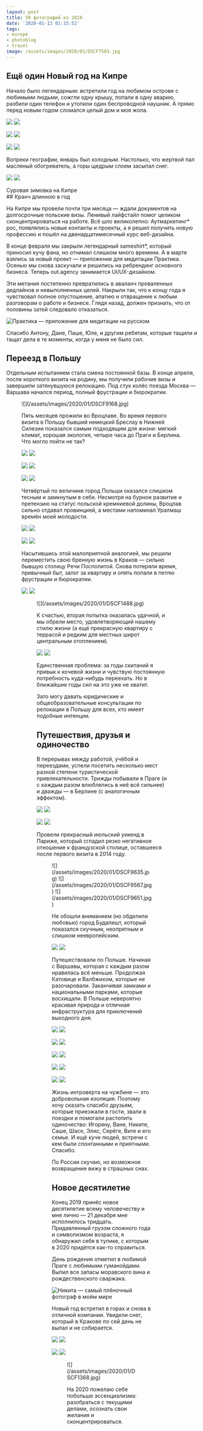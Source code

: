 ```yaml
---
layout: post
title: 50 фотографий из 2019
date: '2020-01-13 01:15:52'
tags:
- europe
- photoblog
- travel
image: /assets/images/2020/01/DSCF7503.jpg
---
```


## Ещё один Новый год на Кипре

Начало было легендарным: встретили год на любимом острове с любимыми людьми, сожгли одну крышу, попали в одну аварию, разбили один телефон и утопили один беспроводной наушник. А прямо перед новым годом сломался целый дом и моя жопа.



![](/assets/images/2020/01/DSCF7503.jpg)
![](/assets/images/2020/01/DSCF7663.jpg)


![](/assets/images/2020/01/DSCF8621-2.jpg)
![](/assets/images/2020/01/DSCF8662-1.jpg)


![](/assets/images/2020/01/DSCF8558-6.jpg)
![](/assets/images/2020/01/DSCF8076-1.jpg)


Вопреки географии, январь был холодным. Настолько, что жертвой пал масляный обогреватель, а горы щедрым слоем засыпал снег.


![](/assets/images/2020/01/DSCF7984.jpg)
![](/assets/images/2020/01/DSCF7466-1.jpg)

<figcaption>Суровая зимовка на Кипре</figcaption>
## Кранч длинною в год

На Кипре мы провели почти три месяца — ждали документов на долгосрочные польские визы. Ленивый лайфстайл помог целиком сконцентрироваться на работе. Всё шло великолепно: Аутмаркетинг\* рос, появлялись новые контакты и проекты, а я решил получить новую профессию и пошёл на двенадцатимесячный курс веб-дизайна.

В конце февраля мы закрыли легендарный sameshirt\*, который приносил кучу фана, но отнимал слишком много времени. А в марте взялись за новый проект — приложение для медитации Практика. Осенью мы снова заскучали и решились на ребрендинг основного бизнеса. Теперь out.agency занимается UI/UX-дизайном.

Эти метания постепенно превратились в аваланч проваленных дедлайнов и невыполненных целей. Накрыли так, что к концу года я чувствовал полное опустошение, апатию и отвращение к любым разговорам о работе и бизнесе. Глядя назад, должен признать, что от половины затей следовало отказаться.

![Практика — приложение для медитации на русском](/assets/images/2020/01/DSCF0440.jpg)

Спасибо Антону, Дане, Паше, Юле, и другим ребятам, которые тащили и тащат дела в те моменты, когда у меня не было сил.

## Переезд в Польшу

Отдельным испытанием стала смена постоянной базы. В конце апреля, после короткого визита на родину, мы получили рабочие визы и завершили затянувшуюся релокацию. Под стук колёс поезда Москва — Варшава начался период, полный фрустрации и бюрократии.

<figure class="kg-card kg-image-card kg-width-wide">![](/assets/images/2020/01/DSCF9168.jpg)

Пять месяцев прожили во Вроцлаве. Во время первого визита в Польшу бывший немецкий Бреслау в Нижней Силезии показался самым подходящим для жизни: мягкий климат, хорошая экология, четыре часа до Праги и Берлина. Что могло пойти не так?



![](/assets/images/2020/01/DSCF8893.jpg)
![](/assets/images/2020/01/DSCF9331.jpg)


![](/assets/images/2020/01/DSCF9086-1.jpg)
![](/assets/images/2020/01/DSCF9409.jpg)


![](/assets/images/2020/01/DSCF9243.jpg)
![](/assets/images/2020/01/DSCF0245-1.jpg)


Четвёртый по величине город Польши оказался слишком тесным и замкнутым в себе. Несмотря на бурное развитие и претензию на статус польской кремниевой долины, Вроцлав сильно отдавал провинцией, а местами напоминал Уралмаш времён моей молодости.



![](/assets/images/2020/01/DSCF0207.jpg)
![](/assets/images/2020/01/DSCF9049.jpg)


![](/assets/images/2020/01/DSCF9278-1.jpg)
![](/assets/images/2020/01/DSCF9233-1.jpg)



Насытившись этой малоприятной аналогией, мы решили переместить свою бренную жизнь в Краков — сильно бывшую столицу Речи Посполитой. Снова потеряли время, привычный быт, залог за квартиру и опять попали в петлю фрустрации и бюрократии.


![](/assets/images/2020/01/DSCF1031.jpg)
![](/assets/images/2020/01/DSCF1071.jpg)
<figure class="kg-card kg-image-card kg-width-wide">![](/assets/images/2020/01/DSCF1488.jpg)

К счастью, вторая попытка оказалась удачной, и мы обрели место, удовлетворяющий нашему стилю жизни (а ещё прекрасную квартиру с террасой и редким для местных широт центральным отоплением).


![](/assets/images/2020/01/DSCF0843.jpg)
![](/assets/images/2020/01/DSCF1126.jpg)


Единственная проблема: за годы скитаний я привык к кочевой жизни и чувствую постоянную потребность куда-нибудь переехать. Но в ближайшие годы сил на это уже не хватит.

Зато могу давать юридические и общеобразовательные консультации по релокации в Польшу для всех, кто имеет подобные интенции.

## Путешествия, друзья и одиночество

В перерывах между работой, учёбой и переездами, успели посетить несколько мест разной степени туристической привлекательности. Трижды побывали в Праге (и с каждым разом влюблялись в неё всё сильнее) и дважды — в Берлине (с аналогичным эффектом).



![](/assets/images/2020/01/DSCF8977.jpg)
![](/assets/images/2020/01/DSCF8979.jpg)


![](/assets/images/2020/01/DSCF8983.jpg)
![](/assets/images/2020/01/DSCF9873.jpg)



Провели прекрасный июльский уикенд в Париже, который сгладил резко негативное отношение к французской столице, оставшееся после первого визита в 2014 году.

<figure class="kg-card kg-image-card kg-width-wide">![](/assets/images/2020/01/DSCF9635.jpg)
![](/assets/images/2020/01/DSCF9567.jpg)
![](/assets/images/2020/01/DSCF9651.jpg)


Не обошли вниманием (но обделили любовью) город Будапешт, который показался скучным, неопрятным и слишком неевропейским.


![](/assets/images/2020/01/DSCF0634.jpg)
![](/assets/images/2020/01/DSCF0736.jpg)


Путешествовали по Польше. Начиная с Варшавы, которая с каждым разом нравилась всё меньше. Продолжая Катовице и Валбжихом, которые не разочаровали. Заканчивая замками и национальными парками, которые восхищали. В Польше невероятно красивая природа и отличная инфраструктура для приключений выходного дня.



![](/assets/images/2020/01/DSCF0353.jpg)
![](/assets/images/2020/01/DSCF0361.jpg)


![](/assets/images/2020/01/DSCF9863.jpg)
![](/assets/images/2020/01/DSCF9153.jpg)



![](/assets/images/2020/01/DSCF9161.jpg)
![](/assets/images/2020/01/DSCF9821-1.jpg)


![](/assets/images/2020/01/DSCF1472-1.jpg)
![](/assets/images/2020/01/DSCF1483-1.jpg)


![](/assets/images/2020/01/DSCF9739-1.jpg)
![](/assets/images/2020/01/DSCF9767-1.jpg)


Жизнь интроверта на чужбине — это добровольная изоляция. Поэтому хочу сказать спасибо друзьям, которые приезжали в гости, звали в поездки и помогали растопить одиночество: Игоряну, Ване, Никите, Саше, Шасе, Элис, Серёге, Вите и его семье. И ещё куче людей, встречи с кем были спонтанными и приятными. Спасибо.

По России скучаю, но возможное возвращение вижу в страшных снах.

## Новое десятилетие

Конец 2019 принёс новое десятилетие всему человечеству и мне лично — 21 декабря мне исполнилось тридцать. Придавленный грузом сложного года и символизмом возраста, я обнаружил себя в тупике, с которым в 2020 придётся как-то справиться.

День рождения отметил в любимой Праге с любимыми гуманойдами. Выпил все запасы моравского вина и рождественского сваржака.

![Никита — самый плёночный фотограф в моём мире](/assets/images/2020/01/File-00005.jpg)

Новый год встретил в горах и снова в отличной компании. Увидели снег, который в Кракове по сей день не выпал и не собирается.



![](/assets/images/2020/01/DSCF1275.jpg)
![](/assets/images/2020/01/DSCF1288.jpg)


![](/assets/images/2020/01/DSCF1356.jpg)
![](/assets/images/2020/01/DSCF1388.jpg)

<figure class="kg-card kg-image-card kg-width-wide">![](/assets/images/2020/01/DSCF1368.jpg)

На 2020 пожелаю себе побольше эссенциализма: разобраться с текущими делами, осознать свои желания и сконцентрироваться.

